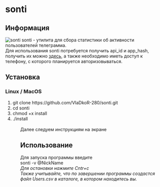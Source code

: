 # sonti
<h2>Информация</h2>
<img src="https://imgur.com/a/dSzqFK6" alt="sonti">
sonti - утилита для сбора статистики об активности пользователей телеграмма.
<br>
Для использования sonti потребуется получить api_id и app_hash, получить их можно <a href="https://my.telegram.org/apps">здесь</a>, 
а также необходимо иметь доступ к телефону, с которого планируется авторизовываться.
<h2>Установка</h2>

<h3>Linux / MacOS</h3>

<ol>
    <li>git clone https://github.com/VlaDkoR-280/sonti.git
    <li>cd sonti
    <li>chmod +x install
    <li>./install
<ol>
<br>
Далее следуем инструкциям на экране
<br>
<h2>Использование</h2>
Для запуска программы введите<br>
sonti -v @NickName<br>
<i> Для остановки нажмите Cntr+c</i>
<br>
<i>Также учитывайте, что по завершении программы создастся файл Users.csv в каталоге, в котором находитесь вы.

